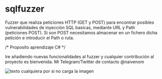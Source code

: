 # sqlfuzzer
Fuzzer que realiza peticiones HTTP (GET y POST) para encontrar posibles vulnerabilidades de inyección SQL basicas, mediante URL y Path (peticiones POST). Si son POST necesitamos almacenar en un fichero dicha petición e introducir el Path o ruta. 

/* Proposito aprendizaje C# */

Ire añadiendo nuevas funcionalidades al fuzzer y cualquier contribución al proyecto es bienvenida. Mi Telegram/Twitter de contacto @naivenom

![texto cualquiera por si no carga la imagen](https://github.com/naivenom/sqlfuzzer/blob/master/logo.PNG)
